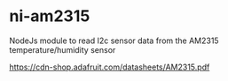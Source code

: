 # ni-am2315
NodeJs module to read I2c sensor data from the AM2315 temperature/humidity sensor

https://cdn-shop.adafruit.com/datasheets/AM2315.pdf